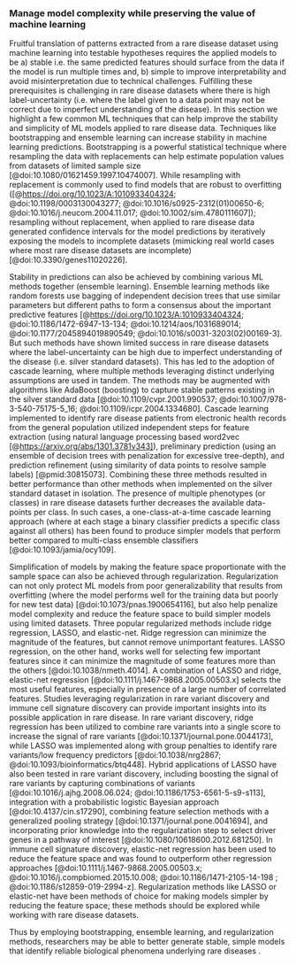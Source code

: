 ### Manage model complexity while preserving the value of machine learning

Fruitful translation of patterns extracted from a rare disease dataset using machine learning into testable hypotheses requires the applied models to be a) stable i.e. the same predicted features should surface from the data if the model is run multiple times and, b) simple to improve interpretability and avoid misinterpretation due to technical challenges. Fulfilling these prerequisites is challenging in rare disease datasets where there is high label-uncertainty (i.e. where the label given to a data point may not be correct due to imperfect understanding of the disease). 
In this section we highlight a few common ML techniques that can help improve the stability and simplicity of ML models applied to rare disease data.
Techniques like bootstrapping and ensemble learning can increase stability in machine learning predictions. Bootstrapping is a powerful statistical technique where resampling the data with replacements can help estimate population values from datasets of limited sample size [@doi:10.1080/01621459.1997.10474007].
While  resampling with replacement is commonly used to find models that are robust to overfitting ([@https://doi.org/10.1023/A:1010933404324; @doi:10.1198/0003130043277; @doi:10.1016/s0925-2312(01)00650-6; @doi:10.1016/j.neucom.2004.11.017; @doi:10.1002/sim.4780111607]); resampling without replacement, when applied to rare disease data generated confidence intervals for the model predictions by iteratively exposing the models to incomplete datasets (mimicking real world cases where most rare disease datasets are incomplete) [@doi:10.3390/genes11020226].

Stability in predictions can also be achieved by combining various ML methods together (ensemble learning). 
Ensemble learning methods like random forests use bagging of independent decision trees that use similar parameters but different paths to form a consensus about the important predictive features [@https://doi.org/10.1023/A:1010933404324; @doi:10.1186/1472-6947-13-134; @doi:10.1214/aos/1031689014; @doi:10.1177/2045894019890549; @doi:10.1016/s0031-3203(02)00169-3]. 
But such methods have shown limited success in rare disease datasets where the label-uncertainty can be high due to imperfect understanding of the disease (i.e. silver standard datasets). 
This has led to the adoption of cascade learning, where multiple methods leveraging distinct underlying assumptions are used in tandem. The methods may be augmented with algorithms like AdaBoost (boosting) to capture stable patterns existing in the silver standard data [@doi:10.1109/cvpr.2001.990537; @doi:10.1007/978-3-540-75175-5_16; @doi:10.1109/icpr.2004.1334680]. 
Cascade learning implemented to identify rare disease patients from electronic health records from the general population utilized independent steps for feature extraction (using natural language processing based word2vec [@https://arxiv.org/abs/1301.3781v343]), preliminary prediction (using an ensemble of decision trees with penalization for excessive tree-depth), and prediction refinement (using similarity of data points to resolve sample labels) [@pmid:30815073]. 
Combining these three methods resulted in better performance than other methods when implemented on the silver standard dataset in isolation.
The presence of multiple phenotypes (or classes) in rare disease datasets further decreases the available data-points per class. 
In such cases, a one-class-at-a-time cascade learning approach (where at each stage a binary classifier predicts a specific class against all others) has been found to produce simpler models that perform better compared to multi-class ensemble classifiers [@doi:10.1093/jamia/ocy109]. 

Simplification of models by making the feature space proportionate with the sample space can also be achieved through regularization. 
Regularization can not only protect ML models from poor generalizability that results from overfitting (where the model performs well for the training data but poorly for new test data) [@doi:10.1073/pnas.1900654116], but also help penalize model complexity and reduce the feature space to build simpler models using limited datasets. 
Three popular  regularized methods include ridge regression, LASSO, and elastic-net. Ridge regression can minimize the magnitude of the features, but cannot remove unimportant features. 
LASSO regression, on the other hand, works well for selecting few important features since it can minimize the magnitude of some features more than the others [@doi:10.1038/nmeth.4014]. 
A combination of LASSO and ridge, elastic-net regression [@doi:10.1111/j.1467-9868.2005.00503.x] selects the most useful features, especially in presence of a large number of correlated features.
Studies leveraging regularization in rare variant discovery and immune cell signature discovery can provide important insights into its possible application in rare disease. 
In rare variant discovery, ridge regression has been utilized to combine rare variants into a single score to increase the signal of rare variants [@doi:10.1371/journal.pone.0044173], while LASSO was implemented along with group penalties to identify rare variants/low frequency predictors [@doi:10.1038/nrg2867; @doi:10.1093/bioinformatics/btq448]. 
Hybrid applications of LASSO have also been tested in rare variant discovery, including boosting the signal of rare variants by capturing combinations of variants [@doi:10.1016/j.ajhg.2008.06.024; @doi:10.1186/1753-6561-5-s9-s113], integration with a probabilistic logistic Bayesian approach [@doi:10.4137/cin.s17290], combining feature selection methods with a generalized pooling strategy [@doi:10.1371/journal.pone.0041694], and incorporating prior knowledge into the regularization step to select driver genes in a pathway of interest [@doi:10.1080/10618600.2012.681250]. 
In immune cell signature discovery, elastic-net regression has been used to reduce the feature space and was found to outperform other regression approaches [@doi:10.1111/j.1467-9868.2005.00503.x; @doi:10.1016/j.compbiomed.2015.10.008; @doi:10.1186/1471-2105-14-198 ; @doi:10.1186/s12859-019-2994-z]. 
Regularization methods like LASSO or elastic-net have been methods of choice for making models simpler by reducing the feature space; these methods should be explored while working with rare disease datasets. 

Thus by employing bootstrapping, ensemble learning, and regularization methods, researchers may be able to better generate stable, simple models that identify reliable biological phenomena underlying rare diseases .
